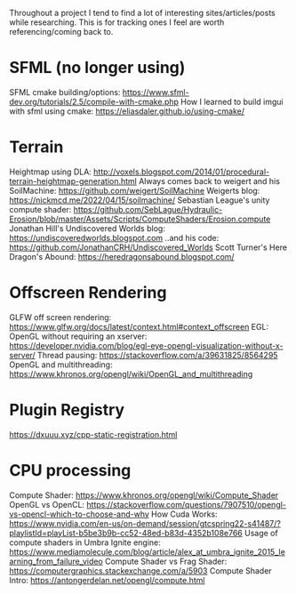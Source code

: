 Throughout a project I tend to find a lot of interesting sites/articles/posts while researching. This is for tracking ones I feel are worth referencing/coming back to.

# SFML (no longer using)
SFML cmake building/options: https://www.sfml-dev.org/tutorials/2.5/compile-with-cmake.php
How I learned to build imgui with sfml using cmake: https://eliasdaler.github.io/using-cmake/

# Terrain
Heightmap using DLA: http://voxels.blogspot.com/2014/01/procedural-terrain-heightmap-generation.html
Always comes back to weigert and his SoilMachine: https://github.com/weigert/SoilMachine
Weigerts blog: https://nickmcd.me/2022/04/15/soilmachine/
Sebastian League's unity compute shader: https://github.com/SebLague/Hydraulic-Erosion/blob/master/Assets/Scripts/ComputeShaders/Erosion.compute
Jonathan Hill's Undiscovered Worlds blog: https://undiscoveredworlds.blogspot.com
..and his code: https://github.com/JonathanCRH/Undiscovered_Worlds
Scott Turner's Here Dragon's Abound: https://heredragonsabound.blogspot.com/

# Offscreen Rendering
GLFW off screen rendering: https://www.glfw.org/docs/latest/context.html#context_offscreen
EGL: OpenGL without requiring an xserver: https://developer.nvidia.com/blog/egl-eye-opengl-visualization-without-x-server/
Thread pausing: https://stackoverflow.com/a/39631825/8564295
OpenGL and multithreading: https://www.khronos.org/opengl/wiki/OpenGL_and_multithreading

# Plugin Registry
https://dxuuu.xyz/cpp-static-registration.html

# CPU processing
Compute Shader: https://www.khronos.org/opengl/wiki/Compute_Shader
OpenGL vs OpenCL: https://stackoverflow.com/questions/7907510/opengl-vs-opencl-which-to-choose-and-why
How Cuda Works: https://www.nvidia.com/en-us/on-demand/session/gtcspring22-s41487/?playlistId=playList-b5be3b9b-cc52-48ed-b83d-4352b108e766
Usage of compute shaders in Umbra Ignite engine: https://www.mediamolecule.com/blog/article/alex_at_umbra_ignite_2015_learning_from_failure_video
Compute Shader vs Frag Shader: https://computergraphics.stackexchange.com/a/5903
Compute Shader Intro: https://antongerdelan.net/opengl/compute.html
